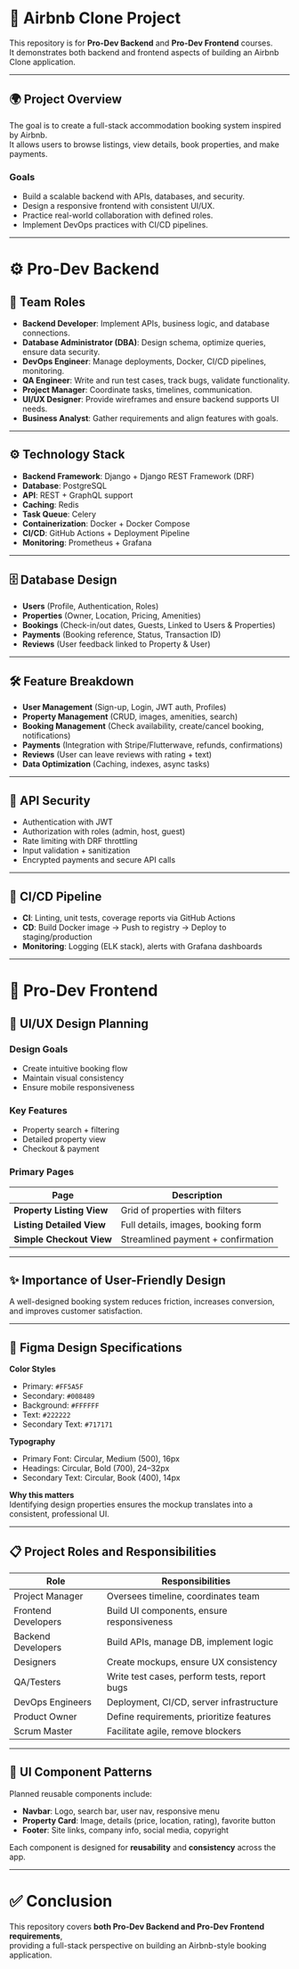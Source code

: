 # 🏡 Airbnb Clone Project

This repository is for **Pro-Dev Backend** and **Pro-Dev Frontend** courses.  
It demonstrates both backend and frontend aspects of building an Airbnb Clone application.  

---

## 🌍 Project Overview
The goal is to create a full-stack accommodation booking system inspired by Airbnb.  
It allows users to browse listings, view details, book properties, and make payments.  

### Goals
- Build a scalable backend with APIs, databases, and security.  
- Design a responsive frontend with consistent UI/UX.  
- Practice real-world collaboration with defined roles.  
- Implement DevOps practices with CI/CD pipelines.  

---

# ⚙️ Pro-Dev Backend

## 👥 Team Roles
- **Backend Developer**: Implement APIs, business logic, and database connections.  
- **Database Administrator (DBA)**: Design schema, optimize queries, ensure data security.  
- **DevOps Engineer**: Manage deployments, Docker, CI/CD pipelines, monitoring.  
- **QA Engineer**: Write and run test cases, track bugs, validate functionality.  
- **Project Manager**: Coordinate tasks, timelines, communication.  
- **UI/UX Designer**: Provide wireframes and ensure backend supports UI needs.  
- **Business Analyst**: Gather requirements and align features with goals.  

---

## ⚙️ Technology Stack
- **Backend Framework**: Django + Django REST Framework (DRF)  
- **Database**: PostgreSQL  
- **API**: REST + GraphQL support  
- **Caching**: Redis  
- **Task Queue**: Celery  
- **Containerization**: Docker + Docker Compose  
- **CI/CD**: GitHub Actions + Deployment Pipeline  
- **Monitoring**: Prometheus + Grafana  

---

## 🗄️ Database Design
- **Users** (Profile, Authentication, Roles)  
- **Properties** (Owner, Location, Pricing, Amenities)  
- **Bookings** (Check-in/out dates, Guests, Linked to Users & Properties)  
- **Payments** (Booking reference, Status, Transaction ID)  
- **Reviews** (User feedback linked to Property & User)  

---

## 🛠️ Feature Breakdown
- **User Management** (Sign-up, Login, JWT auth, Profiles)  
- **Property Management** (CRUD, images, amenities, search)  
- **Booking Management** (Check availability, create/cancel booking, notifications)  
- **Payments** (Integration with Stripe/Flutterwave, refunds, confirmations)  
- **Reviews** (User can leave reviews with rating + text)  
- **Data Optimization** (Caching, indexes, async tasks)  

---

## 🔐 API Security
- Authentication with JWT  
- Authorization with roles (admin, host, guest)  
- Rate limiting with DRF throttling  
- Input validation + sanitization  
- Encrypted payments and secure API calls  

---

## 🔄 CI/CD Pipeline
- **CI**: Linting, unit tests, coverage reports via GitHub Actions  
- **CD**: Build Docker image → Push to registry → Deploy to staging/production  
- **Monitoring**: Logging (ELK stack), alerts with Grafana dashboards  

---

# 🎨 Pro-Dev Frontend

## 🎯 UI/UX Design Planning

### Design Goals
- Create intuitive booking flow  
- Maintain visual consistency  
- Ensure mobile responsiveness  

### Key Features
- Property search + filtering  
- Detailed property view  
- Checkout & payment  

### Primary Pages
| Page | Description |
|------|-------------|
| **Property Listing View** | Grid of properties with filters |
| **Listing Detailed View** | Full details, images, booking form |
| **Simple Checkout View** | Streamlined payment + confirmation |

---

## ✨ Importance of User-Friendly Design
A well-designed booking system reduces friction, increases conversion, and improves customer satisfaction.  

---

## 🎨 Figma Design Specifications

**Color Styles**  
- Primary: `#FF5A5F`  
- Secondary: `#008489`  
- Background: `#FFFFFF`  
- Text: `#222222`  
- Secondary Text: `#717171`  

**Typography**  
- Primary Font: Circular, Medium (500), 16px  
- Headings: Circular, Bold (700), 24–32px  
- Secondary Text: Circular, Book (400), 14px  

**Why this matters**  
Identifying design properties ensures the mockup translates into a consistent, professional UI.  

---

## 📋 Project Roles and Responsibilities
| Role | Responsibilities |
|------|------------------|
| Project Manager | Oversees timeline, coordinates team |
| Frontend Developers | Build UI components, ensure responsiveness |
| Backend Developers | Build APIs, manage DB, implement logic |
| Designers | Create mockups, ensure UX consistency |
| QA/Testers | Write test cases, perform tests, report bugs |
| DevOps Engineers | Deployment, CI/CD, server infrastructure |
| Product Owner | Define requirements, prioritize features |
| Scrum Master | Facilitate agile, remove blockers |

---

## 🧩 UI Component Patterns
Planned reusable components include:  

- **Navbar**: Logo, search bar, user nav, responsive menu  
- **Property Card**: Image, details (price, location, rating), favorite button  
- **Footer**: Site links, company info, social media, copyright  

Each component is designed for **reusability** and **consistency** across the app.  

---

# ✅ Conclusion
This repository covers **both Pro-Dev Backend and Pro-Dev Frontend requirements**,  
providing a full-stack perspective on building an Airbnb-style booking application.  
